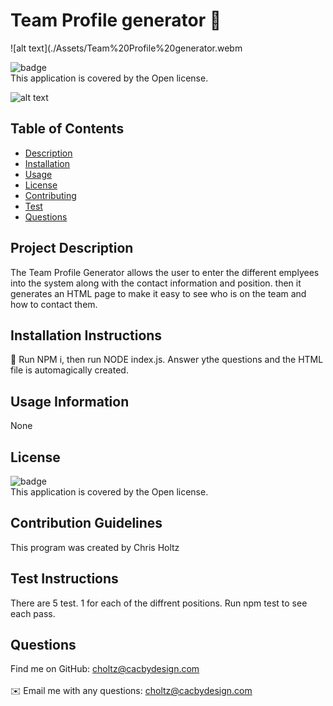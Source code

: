 

# Team Profile generator 👋

![alt text](./Assets/Team%20Profile%20generator.webm


![badge](https://img.shields.io/badge/license-Open-brightgreen)
<br />
This application is covered by the Open license. 

![alt text](./utils/ReadmeGenerator2.0.gif)

## Table of Contents
- [Description](#project-description)
- [Installation](#installation-instructions)
- [Usage](#usage-information)
- [License](#license)
- [Contributing](#contribution-guidelines)
- [Test](#test-instructions)
- [Questions](#questions)



## Project Description
The Team Profile Generator allows the user to enter the different emplyees into the system along with the contact information and position. then it generates an HTML page to make it easy to see who is on the team and how to contact them.

## Installation Instructions
💾 Run NPM i, then run NODE index.js.  Answer ythe questions and the HTML file is automagically created.

## Usage Information
None

## License
![badge](https://img.shields.io/badge/license-Open-brightgreen)
<br />
This application is covered by the Open license. 

## Contribution Guidelines
This program was created by Chris Holtz

## Test Instructions
There are 5 test.  1 for each of the diffrent positions.  Run npm test to see each pass.

## Questions
Find me on GitHub: [choltz@cacbydesign.com](https://github.com/clearbusinessinsight)<br />
<br />
✉️ Email me with any questions: choltz@cacbydesign.com<br /><br />

